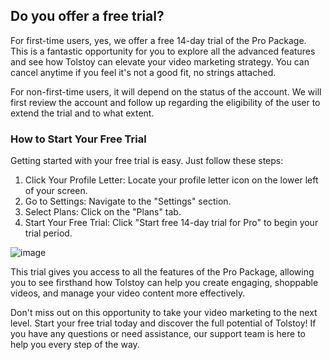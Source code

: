 ## Do you offer a free trial?

For first-time users, yes, we offer a free 14-day trial of the Pro Package. This is a fantastic opportunity for you to explore all the advanced features and see how Tolstoy can elevate your video marketing strategy. You can cancel anytime if you feel it's not a good fit, no strings attached.

For non-first-time users, it will depend on the status of the account. We will first review the account and follow up regarding the eligibility of the user to extend the trial and to what extent.

### How to Start Your Free Trial
Getting started with your free trial is easy. Just follow these steps:
1. Click Your Profile Letter: Locate your profile letter icon on the lower left of your screen.
2. Go to Settings: Navigate to the "Settings" section.
3. Select Plans: Click on the "Plans" tab.
4. Start Your Free Trial: Click "Start free 14-day trial for Pro" to begin your trial period.

![image](https://github.com/GoTolstoy/tolstoy-toly-kb/assets/159800692/a4772cb3-caab-4333-bbf0-af4950277dba)

This trial gives you access to all the features of the Pro Package, allowing you to see firsthand how Tolstoy can help you create engaging, shoppable videos, and manage your video content more effectively.

Don't miss out on this opportunity to take your video marketing to the next level. Start your free trial today and discover the full potential of Tolstoy! If you have any questions or need assistance, our support team is here to help you every step of the way.
